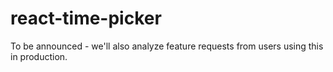 react-time-picker
============

To be announced - we'll also analyze feature requests from users using this in production.